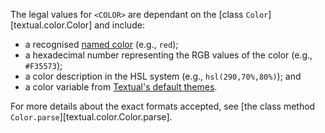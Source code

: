 The legal values for `<COLOR>` are dependant on the [class `Color`][textual.color.Color] and include:

 - a recognised [named color](../../api/color#textual.color--named-colors) (e.g., `red`);
 - a hexadecimal number representing the RGB values of the color (e.g., `#F35573`);
 - a color description in the HSL system (e.g., `hsl(290,70%,80%)`); and
 - a color variable from [Textual's default themes](../../guide/design#theme-reference).

For more details about the exact formats accepted, see [the class method `Color.parse`][textual.color.Color.parse].
